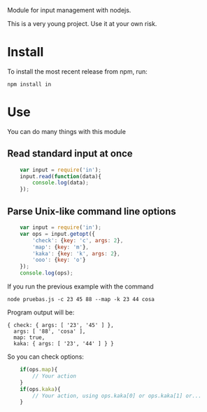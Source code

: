 Module for input management with nodejs.

This is a very young project. Use it at your own risk.

Install
=======

To install the most recent release from npm, run:

    npm install in

Use
====

You can do many things with this module

Read standard input at once
----------------------------

```javascript
    var input = require('in');
    input.read(function(data){
        console.log(data);
    });
```

Parse Unix-like command line options
-------------------------------------

```javascript
    var input = require('in');
    var ops = input.getopt({
        'check': {key: 'c', args: 2},
        'map': {key: 'm'},
        'kaka': {key: 'k', args: 2},
        'ooo': {key: 'o'}
    });
    console.log(ops);
```

If you run the previous example with the command

    node pruebas.js -c 23 45 88 --map -k 23 44 cosa

Program output will be:

    { check: { args: [ '23', '45' ] },
      args: [ '88', 'cosa' ],
      map: true,
      kaka: { args: [ '23', '44' ] } }

So you can check options:

```javascript
    if(ops.map){
        // Your action
    }
    if(ops.kaka){
        // Your action, using ops.kaka[0] or ops.kaka[1] or...
    }
```
